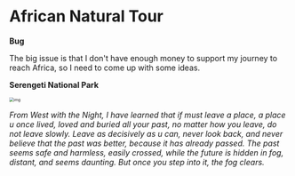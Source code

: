 # African Natural Tour

**Bug**

The big issue is that I don't have enough money to support my journey to reach Africa, so I need to come up with some ideas.

**Serengeti National Park**

<img src="https://cdn.statically.io/gh/stoneBuild29/MyPictures@main/upload/licensed-image.jpeg" alt="img" style="zoom:50%;" />

*From West with the Night, I have learned that if must leave a place, a place u once lived, loved and buried all your past, no matter how you leave, do not leave slowly. Leave as decisively as u can, never look back, and never believe that the past was better, because it has already passed. The past seems safe and harmless, easily crossed, while the future is hidden in fog, distant, and seems daunting. But once you step into it, the fog clears.* 

